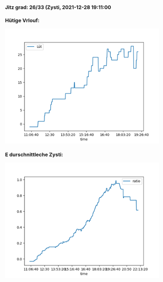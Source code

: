 ### Jitz grad: 26/33 (Zysti, 2021-12-28 19:11:00

### Hütige Vrlouf:
![Graph](Today.png)

### E durschnittleche Zysti:
![Graph](Zysti.png)